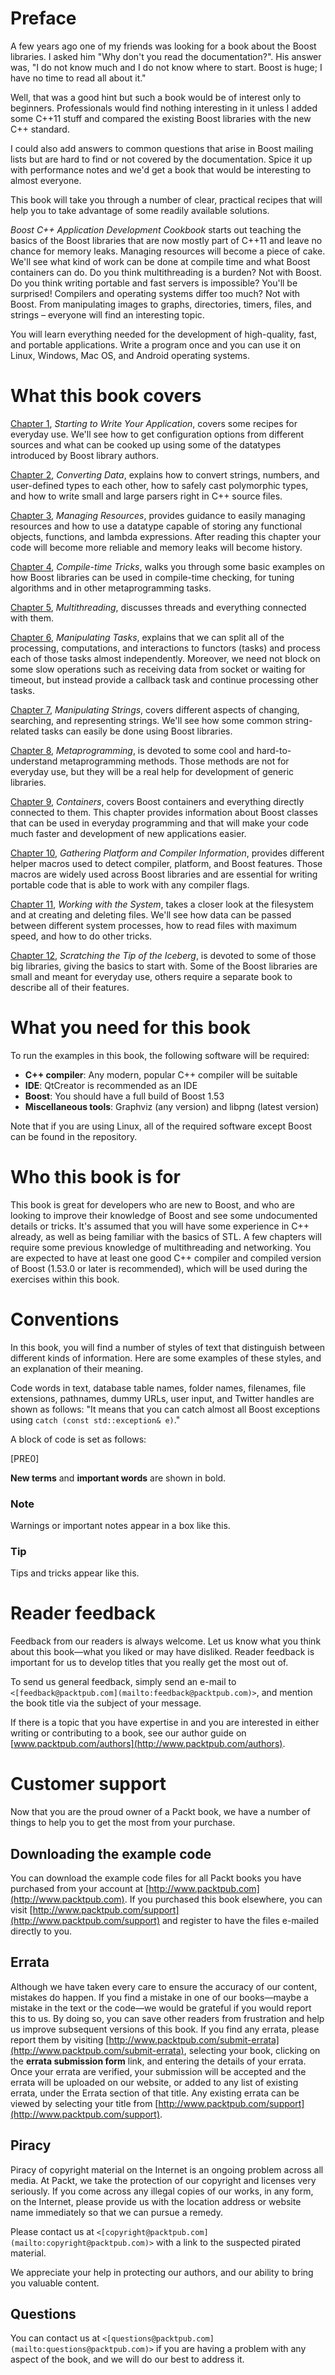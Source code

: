 # Preface

A few years ago one of my friends was looking for a book about the Boost libraries. I asked him "Why don't you read the documentation?". His answer was, "I do not know much and I do not know where to start. Boost is huge; I have no time to read all about it."

Well, that was a good hint but such a book would be of interest only to beginners. Professionals would find nothing interesting in it unless I added some C++11 stuff and compared the existing Boost libraries with the new C++ standard.

I could also add answers to common questions that arise in Boost mailing lists but are hard to find or not covered by the documentation. Spice it up with performance notes and we'd get a book that would be interesting to almost everyone.

This book will take you through a number of clear, practical recipes that will help you to take advantage of some readily available solutions.

*Boost C++ Application Development Cookbook* starts out teaching the basics of the Boost libraries that are now mostly part of C++11 and leave no chance for memory leaks. Managing resources will become a piece of cake. We'll see what kind of work can be done at compile time and what Boost containers can do. Do you think multithreading is a burden? Not with Boost. Do you think writing portable and fast servers is impossible? You'll be surprised! Compilers and operating systems differ too much? Not with Boost. From manipulating images to graphs, directories, timers, files, and strings – everyone will find an interesting topic.

You will learn everything needed for the development of high-quality, fast, and portable applications. Write a program once and you can use it on Linux, Windows, Mac OS, and Android operating systems.

# What this book covers

[Chapter 1](ch01.html "Chapter 1. Starting to Write Your Application"), *Starting to Write Your Application*, covers some recipes for everyday use. We'll see how to get configuration options from different sources and what can be cooked up using some of the datatypes introduced by Boost library authors.

[Chapter 2](ch02.html "Chapter 2. Converting Data"), *Converting Data*, explains how to convert strings, numbers, and user-defined types to each other, how to safely cast polymorphic types, and how to write small and large parsers right in C++ source files.

[Chapter 3](ch03.html "Chapter 3. Managing Resources"), *Managing Resources*, provides guidance to easily managing resources and how to use a datatype capable of storing any functional objects, functions, and lambda expressions. After reading this chapter your code will become more reliable and memory leaks will become history.

[Chapter 4](ch04.html "Chapter 4. Compile-time Tricks"), *Compile-time Tricks*, walks you through some basic examples on how Boost libraries can be used in compile-time checking, for tuning algorithms and in other metaprogramming tasks.

[Chapter 5](ch05.html "Chapter 5. Multithreading"), *Multithreading*, discusses threads and everything connected with them.

[Chapter 6](ch06.html "Chapter 6. Manipulating Tasks"), *Manipulating Tasks*, explains that we can split all of the processing, computations, and interactions to functors (tasks) and process each of those tasks almost independently. Moreover, we need not block on some slow operations such as receiving data from socket or waiting for timeout, but instead provide a callback task and continue processing other tasks.

[Chapter 7](ch07.html "Chapter 7. Manipulating Strings"), *Manipulating Strings*, covers different aspects of changing, searching, and representing strings. We'll see how some common string-related tasks can easily be done using Boost libraries.

[Chapter 8](ch08.html "Chapter 8. Metaprogramming"), *Metaprogramming*, is devoted to some cool and hard-to-understand metaprogramming methods. Those methods are not for everyday use, but they will be a real help for development of generic libraries.

[Chapter 9](ch09.html "Chapter 9. Containers"), *Containers*, covers Boost containers and everything directly connected to them. This chapter provides information about Boost classes that can be used in everyday programming and that will make your code much faster and development of new applications easier.

[Chapter 10](ch10.html "Chapter 10. Gathering Platform and Compiler Information"), *Gathering Platform and Compiler Information*, provides different helper macros used to detect compiler, platform, and Boost features. Those macros are widely used across Boost libraries and are essential for writing portable code that is able to work with any compiler flags.

[Chapter 11](ch11.html "Chapter 11. Working with the System"), *Working with the System*, takes a closer look at the filesystem and at creating and deleting files. We'll see how data can be passed between different system processes, how to read files with maximum speed, and how to do other tricks.

[Chapter 12](ch12.html "Chapter 12. Scratching the Tip of the Iceberg"), *Scratching the Tip of the Iceberg*, is devoted to some of those big libraries, giving the basics to start with. Some of the Boost libraries are small and meant for everyday use, others require a separate book to describe all of their features.

# What you need for this book

To run the examples in this book, the following software will be required:

*   **C++ compiler**: Any modern, popular C++ compiler will be suitable
*   **IDE**: QtCreator is recommended as an IDE
*   **Boost**: You should have a full build of Boost 1.53
*   **Miscellaneous tools**: Graphviz (any version) and libpng (latest version)

Note that if you are using Linux, all of the required software except Boost can be found in the repository.

# Who this book is for

This book is great for developers who are new to Boost, and who are looking to improve their knowledge of Boost and see some undocumented details or tricks. It's assumed that you will have some experience in C++ already, as well as being familiar with the basics of STL. A few chapters will require some previous knowledge of multithreading and networking. You are expected to have at least one good C++ compiler and compiled version of Boost (1.53.0 or later is recommended), which will be used during the exercises within this book.

# Conventions

In this book, you will find a number of styles of text that distinguish between different kinds of information. Here are some examples of these styles, and an explanation of their meaning.

Code words in text, database table names, folder names, filenames, file extensions, pathnames, dummy URLs, user input, and Twitter handles are shown as follows: "It means that you can catch almost all Boost exceptions using `catch (const std::exception& e)`."

A block of code is set as follows:

[PRE0]

**New terms** and **important words** are shown in bold.

### Note

Warnings or important notes appear in a box like this.

### Tip

Tips and tricks appear like this.

# Reader feedback

Feedback from our readers is always welcome. Let us know what you think about this book—what you liked or may have disliked. Reader feedback is important for us to develop titles that you really get the most out of.

To send us general feedback, simply send an e-mail to `<[feedback@packtpub.com](mailto:feedback@packtpub.com)>`, and mention the book title via the subject of your message.

If there is a topic that you have expertise in and you are interested in either writing or contributing to a book, see our author guide on [www.packtpub.com/authors](http://www.packtpub.com/authors).

# Customer support

Now that you are the proud owner of a Packt book, we have a number of things to help you to get the most from your purchase.

## Downloading the example code

You can download the example code files for all Packt books you have purchased from your account at [http://www.packtpub.com](http://www.packtpub.com). If you purchased this book elsewhere, you can visit [http://www.packtpub.com/support](http://www.packtpub.com/support) and register to have the files e-mailed directly to you.

## Errata

Although we have taken every care to ensure the accuracy of our content, mistakes do happen. If you find a mistake in one of our books—maybe a mistake in the text or the code—we would be grateful if you would report this to us. By doing so, you can save other readers from frustration and help us improve subsequent versions of this book. If you find any errata, please report them by visiting [http://www.packtpub.com/submit-errata](http://www.packtpub.com/submit-errata), selecting your book, clicking on the **errata submission form** link, and entering the details of your errata. Once your errata are verified, your submission will be accepted and the errata will be uploaded on our website, or added to any list of existing errata, under the Errata section of that title. Any existing errata can be viewed by selecting your title from [http://www.packtpub.com/support](http://www.packtpub.com/support).

## Piracy

Piracy of copyright material on the Internet is an ongoing problem across all media. At Packt, we take the protection of our copyright and licenses very seriously. If you come across any illegal copies of our works, in any form, on the Internet, please provide us with the location address or website name immediately so that we can pursue a remedy.

Please contact us at `<[copyright@packtpub.com](mailto:copyright@packtpub.com)>` with a link to the suspected pirated material.

We appreciate your help in protecting our authors, and our ability to bring you valuable content.

## Questions

You can contact us at `<[questions@packtpub.com](mailto:questions@packtpub.com)>` if you are having a problem with any aspect of the book, and we will do our best to address it.